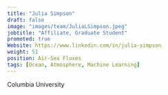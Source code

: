 ```yaml
---
title: "Julia Simpson"
draft: false
image: "images/team/JuliaLSimpson.jpeg"
jobtitle: "Affiliate, Graduate Student"
promoted: true
Website: https://www.linkedin.com/in/julia-simpson
weight: 51
position: Air-Sea Fluxes
tags: [Ocean, Atmosphere, Machine Learning]
---
```



Columbia University
